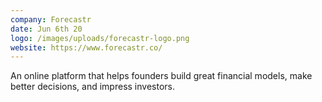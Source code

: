 ```yaml
---
company: Forecastr
date: Jun 6th 20
logo: /images/uploads/forecastr-logo.png
website: https://www.forecastr.co/
---
```

An online platform that helps founders build great financial models, make better decisions, and impress investors.